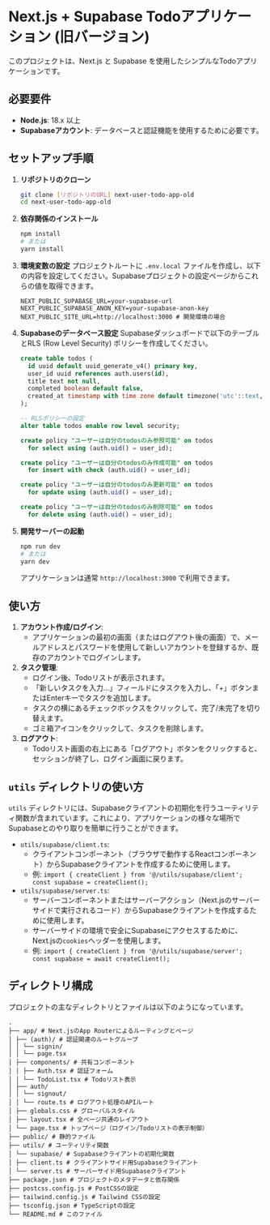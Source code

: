 # Next.js + Supabase Todoアプリケーション (旧バージョン)

このプロジェクトは、Next.js と Supabase を使用したシンプルなTodoアプリケーションです。

## 必要要件

-   **Node.js**: 18.x 以上
-   **Supabaseアカウント**: データベースと認証機能を使用するために必要です。

## セットアップ手順

1.  **リポジトリのクローン**
    ```bash
    git clone [リポジトリのURL] next-user-todo-app-old
    cd next-user-todo-app-old
    ```
2.  **依存関係のインストール**
    ```bash
    npm install
    # または
    yarn install
    ```
3.  **環境変数の設定**
    プロジェクトルートに `.env.local` ファイルを作成し、以下の内容を設定してください。Supabaseプロジェクトの設定ページからこれらの値を取得できます。
    ```
    NEXT_PUBLIC_SUPABASE_URL=your-supabase-url
    NEXT_PUBLIC_SUPABASE_ANON_KEY=your-supabase-anon-key
    NEXT_PUBLIC_SITE_URL=http://localhost:3000 # 開発環境の場合
    ```
4.  **Supabaseのデータベース設定**
    Supabaseダッシュボードで以下のテーブルとRLS (Row Level Security) ポリシーを作成してください。
    ```sql
    create table todos (
      id uuid default uuid_generate_v4() primary key,
      user_id uuid references auth.users(id),
      title text not null,
      completed boolean default false,
      created_at timestamp with time zone default timezone('utc'::text, now()) not null
    );

    -- RLSポリシーの設定
    alter table todos enable row level security;

    create policy "ユーザーは自分のtodosのみ参照可能" on todos
      for select using (auth.uid() = user_id);

    create policy "ユーザーは自分のtodosのみ作成可能" on todos
      for insert with check (auth.uid() = user_id);

    create policy "ユーザーは自分のtodosのみ更新可能" on todos
      for update using (auth.uid() = user_id);

    create policy "ユーザーは自分のtodosのみ削除可能" on todos
      for delete using (auth.uid() = user_id);
    ```
5.  **開発サーバーの起動**
    ```bash
    npm run dev
    # または
    yarn dev
    ```
    アプリケーションは通常 `http://localhost:3000` で利用できます。

## 使い方

1.  **アカウント作成/ログイン**:
    *   アプリケーションの最初の画面（またはログアウト後の画面）で、メールアドレスとパスワードを使用して新しいアカウントを登録するか、既存のアカウントでログインします。
2.  **タスク管理**:
    *   ログイン後、Todoリストが表示されます。
    *   「新しいタスクを入力...」フィールドにタスクを入力し、「+」ボタンまたはEnterキーでタスクを追加します。
    *   タスクの横にあるチェックボックスをクリックして、完了/未完了を切り替えます。
    *   ゴミ箱アイコンをクリックして、タスクを削除します。
3.  **ログアウト**:
    *   Todoリスト画面の右上にある「ログアウト」ボタンをクリックすると、セッションが終了し、ログイン画面に戻ります。

## `utils` ディレクトリの使い方

`utils` ディレクトリには、Supabaseクライアントの初期化を行うユーティリティ関数が含まれています。これにより、アプリケーションの様々な場所でSupabaseとのやり取りを簡単に行うことができます。

-   `utils/supabase/client.ts`:
    *   クライアントコンポーネント（ブラウザで動作するReactコンポーネント）からSupabaseクライアントを作成するために使用します。
    *   例: `import { createClient } from '@/utils/supabase/client'; const supabase = createClient();`
-   `utils/supabase/server.ts`:
    *   サーバーコンポーネントまたはサーバーアクション（Next.jsのサーバーサイドで実行されるコード）からSupabaseクライアントを作成するために使用します。
    *   サーバーサイドの環境で安全にSupabaseにアクセスするために、Next.jsの`cookies`ヘッダーを使用します。
    *   例: `import { createClient } from '@/utils/supabase/server'; const supabase = await createClient();`

## ディレクトリ構成

プロジェクトの主なディレクトリとファイルは以下のようになっています。

```
.
├── app/ # Next.jsのApp Routerによるルーティングとページ
│ ├── (auth)/ # 認証関連のルートグループ
│ │ └── signin/
│ │ └── page.tsx
│ ├── components/ # 共有コンポーネント
│ │ ├── Auth.tsx # 認証フォーム
│ │ └── TodoList.tsx # Todoリスト表示
│ ├── auth/
│ │ └── signout/
│ │ └── route.ts # ログアウト処理のAPIルート
│ ├── globals.css # グローバルスタイル
│ ├── layout.tsx # 全ページ共通のレイアウト
│ └── page.tsx # トップページ（ログイン/Todoリストの表示制御）
├── public/ # 静的ファイル
├── utils/ # ユーティリティ関数
│ └── supabase/ # Supabaseクライアントの初期化関数
│ ├── client.ts # クライアントサイド用Supabaseクライアント
│ └── server.ts # サーバーサイド用Supabaseクライアント
├── package.json # プロジェクトのメタデータと依存関係
├── postcss.config.js # PostCSSの設定
├── tailwind.config.js # Tailwind CSSの設定
├── tsconfig.json # TypeScriptの設定
└── README.md # このファイル
```
